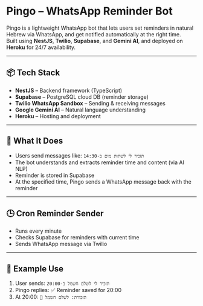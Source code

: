 # Pingo – WhatsApp Reminder Bot

Pingo is a lightweight WhatsApp bot that lets users set reminders in natural Hebrew via WhatsApp, and get notified automatically at the right time.  
Built using **NestJS**, **Twilio**, **Supabase**, and **Gemini AI**, and deployed on **Heroku** for 24/7 availability.

---

## 📦 Tech Stack

- **NestJS** – Backend framework (TypeScript)  
- **Supabase** – PostgreSQL cloud DB (reminder storage)  
- **Twilio WhatsApp Sandbox** – Sending & receiving messages  
- **Google Gemini AI** – Natural language understanding  
- **Heroku** – Hosting and deployment  

---

## 📲 What It Does

- Users send messages like: `תזכיר לי לשתות מים ב-14:30`  
- The bot understands and extracts reminder time and content (via AI NLP)  
- Reminder is stored in Supabase  
- At the specified time, Pingo sends a WhatsApp message back with the reminder  

---

## 🕒 Cron Reminder Sender

- Runs every minute  
- Checks Supabase for reminders with current time  
- Sends WhatsApp message via Twilio  

---

## 💬 Example Use

1. User sends: `תזכיר לי לשלם חשמל ב-20:00`  
2. Pingo replies: ✅ Reminder saved for 20:00  
3. At 20:00: `🔔 תזכורת: לשלם חשמל`  